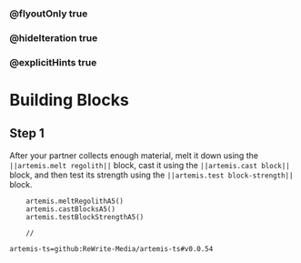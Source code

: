 ### @flyoutOnly true
### @hideIteration true
### @explicitHints true

# Building Blocks

## Step 1
After your partner collects enough material, melt it down using the ``||artemis.melt regolith||`` block, cast it using the ``||artemis.cast block||`` block, and then test its strength using the ``||artemis.test block-strength||`` block.

```ghost
    artemis.meltRegolithA5()
    artemis.castBlocksA5()
    artemis.testBlockStrengthA5()
```
```template
    //
```

```package
artemis-ts=github:ReWrite-Media/artemis-ts#v0.0.54
```